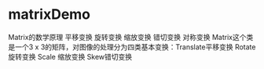 # matrixDemo
Matrix的数学原理 平移变换 旋转变换 缩放变换 错切变换 对称变换 Matrix这个类是一个3 x 3的矩阵，对图像的处理分为四类基本变换：Translate平移变换 Rotate 旋转变换 Scale 缩放变换 Skew错切变换
